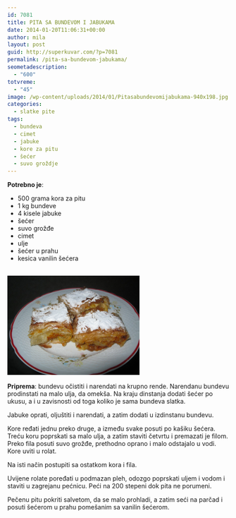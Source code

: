 ```yaml
---
id: 7081
title: PITA SA BUNDEVOM I JABUKAMA
date: 2014-01-20T11:06:31+00:00
author: mila
layout: post
guid: http://superkuvar.com/?p=7081
permalink: /pita-sa-bundevom-jabukama/
seometadescription:
  - "600"
totvreme:
  - "45"
image: /wp-content/uploads/2014/01/Pitasabundevomijabukama-940x198.jpg
categories:
  - slatke pite
tags:
  - bundeva
  - cimet
  - jabuke
  - kore za pitu
  - šećer
  - suvo groždje
---
```

**Potrebno je**:

  * 500 grama kora za pitu
  * 1 kg bundeve
  * 4 kisele jabuke
  * šećer
  * suvo grožđe
  * cimet
  * ulje
  * šećer u prahu
  * kesica vanilin šećera

[  
<img class="alignnone size-medium wp-image-7083" src="/wp-content/uploads/2014/01/Pitasabundevomijabukama-1024x768.jpg" alt="Pitasabundevomijabukama" width="300" height="225" />](/wp-content/uploads/2014/01/Pitasabundevomijabukama.jpg) 

**Priprema**: bundevu očistiti i narendati na krupno rende. Narendanu bundevu prodinstati na malo ulja, da omekša. Na kraju dinstanja dodati šećer po ukusu, a i u zavisnosti od toga koliko je sama bundeva slatka.

Jabuke oprati, oljuštiti i narendati, a zatim dodati u izdinstanu bundevu.

Kore ređati jednu preko druge, a između svake posuti po kašiku šećera. Treću koru poprskati sa malo ulja, a zatim staviti četvrtu i premazati je filom. Preko fila posuti suvo grožđe, prethodno oprano i malo odstajalo u vodi. Kore uviti u rolat.

Na isti način postupiti sa ostatkom kora i fila.

Uvijene rolate poređati u podmazan pleh, odozgo poprskati uljem i vodom i staviti u zagrejanu pećnicu. Peći na 200 stepeni dok pita ne porumeni.

Pečenu pitu pokriti salvetom, da se malo prohladi, a zatim seći na parčad i posuti šećerom u prahu pomešanim sa vanilin šećerom.